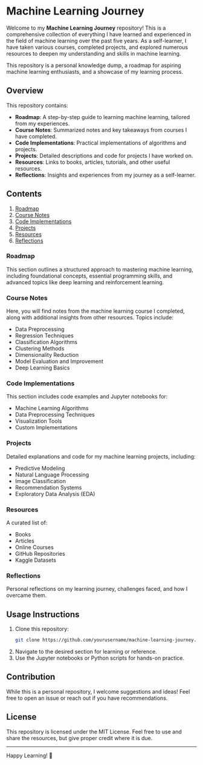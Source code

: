 # Machine Learning Journey

Welcome to my **Machine Learning Journey** repository! This is a comprehensive collection of everything I have learned and experienced in the field of machine learning over the past five years. As a self-learner, I have taken various courses, completed projects, and explored numerous resources to deepen my understanding and skills in machine learning.

This repository is a personal knowledge dump, a roadmap for aspiring machine learning enthusiasts, and a showcase of my learning process.

## Overview
This repository contains:

- **Roadmap**: A step-by-step guide to learning machine learning, tailored from my experiences.
- **Course Notes**: Summarized notes and key takeaways from courses I have completed.
- **Code Implementations**: Practical implementations of algorithms and projects.
- **Projects**: Detailed descriptions and code for projects I have worked on.
- **Resources**: Links to books, articles, tutorials, and other useful resources.
- **Reflections**: Insights and experiences from my journey as a self-learner.

## Contents

1. [Roadmap](#roadmap)
2. [Course Notes](#course-notes)
3. [Code Implementations](#code-implementations)
4. [Projects](#projects)
5. [Resources](#resources)
6. [Reflections](#reflections)

### Roadmap
This section outlines a structured approach to mastering machine learning, including foundational concepts, essential programming skills, and advanced topics like deep learning and reinforcement learning.

### Course Notes
Here, you will find notes from the machine learning course I completed, along with additional insights from other resources. Topics include:

- Data Preprocessing
- Regression Techniques
- Classification Algorithms
- Clustering Methods
- Dimensionality Reduction
- Model Evaluation and Improvement
- Deep Learning Basics

### Code Implementations
This section includes code examples and Jupyter notebooks for:

- Machine Learning Algorithms
- Data Preprocessing Techniques
- Visualization Tools
- Custom Implementations

### Projects
Detailed explanations and code for my machine learning projects, including:

- Predictive Modeling
- Natural Language Processing
- Image Classification
- Recommendation Systems
- Exploratory Data Analysis (EDA)

### Resources
A curated list of:

- Books
- Articles
- Online Courses
- GitHub Repositories
- Kaggle Datasets

### Reflections
Personal reflections on my learning journey, challenges faced, and how I overcame them. 

## Usage Instructions

1. Clone this repository:
   ```bash
   git clone https://github.com/yourusername/machine-learning-journey.git
   ```
2. Navigate to the desired section for learning or reference.
3. Use the Jupyter notebooks or Python scripts for hands-on practice.

## Contribution
While this is a personal repository, I welcome suggestions and ideas! Feel free to open an issue or reach out if you have recommendations.

## License
This repository is licensed under the MIT License. Feel free to use and share the resources, but give proper credit where it is due.

---

Happy Learning! 🚀
